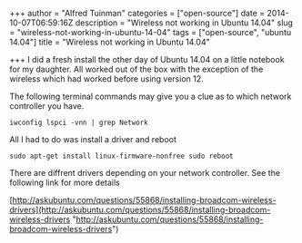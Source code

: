 +++
author = "Alfred Tuinman"
categories = ["open-source"]
date = 2014-10-07T06:59:16Z
description = "Wireless not working in Ubuntu 14.04"
slug = "wireless-not-working-in-ubuntu-14-04"
tags = ["open-source", "ubuntu 14.04"]
title = "Wireless not working in Ubuntu 14.04"

+++
I did a fresh install the other day of Ubuntu 14.04 on a little notebook for my daughter. All worked out of the box with the exception of the wireless which had worked before using version 12.

The following terminal commands may give you a clue as to which network controller you have.

    iwconfig lspci -vnn | grep Network

All I had to do was install a driver and reboot

    sudo apt-get install linux-firmware-nonfree sudo reboot

There are diffrent drivers depending on your network controller. See the following link for more details

[http://askubuntu.com/questions/55868/installing-broadcom-wireless-drivers](http://askubuntu.com/questions/55868/installing-broadcom-wireless-drivers "http://askubuntu.com/questions/55868/installing-broadcom-wireless-drivers")